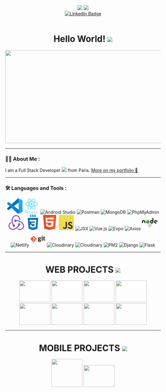 <div align="center">
   <img src="https://media.giphy.com/media/3SL41WtN5l9DNdPJGs/giphy.gif" width="100" />
   <img src="https://media.giphy.com/media/jdPMeyv9rn0hZHh8n9/giphy.gif" width="100" />
</div>

<div align="center">
  <a href="https://www.linkedin.com/in/vincent-desmouceaux-277b3b244">
    <img src="https://img.shields.io/badge/LinkedIn-blue?style=for-the-badge&logo=linkedin&logoColor=white" alt="LinkedIn Badge"/>
  </a>
</div>

<div align="center">
  <img src="https://komarev.com/ghpvc/?username=vincentDesmouceaux&style=flat-square&color=blue" alt=""/>
</div>

<h1 align="center">
  Hello World!
  <img src="https://media.giphy.com/media/hvRJCLFzcasrR4ia7z/giphy.gif" width="30px"/>
</h1>

<div align="center">
  <img src="https://media.giphy.com/media/cNfIqjpCY1zqfaLmd8/giphy.gif" width="600" height="300"/>
</div>

---

### :man_technologist: About Me :

I am a Full Stack Developer <img src="https://media.giphy.com/media/WUlplcMpOCEmTGBtBW/giphy.gif" width="30"> from Paris.
<a href="https://vd-portfolio.netlify.app/">
  More on my portfolio 🙂
</a>

---

### :hammer_and_wrench: Languages and Tools :
<p align="center">
  <img src="https://github.com/devicons/devicon/blob/master/icons/vscode/vscode-original.svg" alt="VSCode" width="50" height="50"/>
  <img src="https://github.com/devicons/devicon/blob/master/icons/react/react-original-wordmark.svg" alt="React" width="50" height="50"/>
  <img src="https://upload.wikimedia.org/wikipedia/commons/9/92/Android_Studio_Trademark.svg" alt="Android Studio" width="50" height="50"/>
  <img src="https://logos-download.com/wp-content/uploads/2020/06/Postman_Logo.png" alt="Postman" width="50" height="50"/>
  <img src="https://upload.wikimedia.org/wikipedia/fr/4/45/MongoDB-Logo.svg" alt="MongoDB" width="50" height="50"/>
  <img src="https://upload.wikimedia.org/wikipedia/commons/thumb/2/2f/PhpMyAdmin_logo_2010_hidef.svg/1200px-PhpMyAdmin_logo_2010_hidef.svg.png" alt="PhpMyAdmin" width="50" height="50"/>
  <img src="https://github.com/devicons/devicon/blob/master/icons/redux/redux-original.svg" alt="Redux" width="50" height="50"/>
  <img src="https://github.com/devicons/devicon/blob/master/icons/css3/css3-plain-wordmark.svg" alt="CSS3" width="50" height="50"/>
  <img src="https://github.com/devicons/devicon/blob/master/icons/html5/html5-original.svg" alt="HTML5" width="50" height="50"/>
  <img src="https://github.com/devicons/devicon/blob/master/icons/javascript/javascript-original.svg" alt="JavaScript" width="50" height="50"/>
  <img src="https://raw.githubusercontent.com/jsx-ir/logo/master/jsx.png" alt="JSX" width="50" height="50"/>
  <img src="https://cdn.icon-icons.com/icons2/2415/PNG/512/vuejs_original_wordmark_logo_icon_146305.png" alt="Vue.js" width="50" height="50"/>
  <img src="https://res.cloudinary.com/practicaldev/image/fetch/s--H6L3JDpH--/c_imagga_scale,f_auto,fl_progressive,h_420,q_auto,w_1000/https://repository-images.githubusercontent.com/65750241/79017180-d4ce-11e9-9955-3f0a7be00c7a" alt="Expo" width="50" height="50"/>
  <img src="https://upload.wikimedia.org/wikipedia/commons/d/d1/Axios_%28computer_library%29_logo.svg" alt="Axios" width="50" height="50"/>
  <img src="https://github.com/devicons/devicon/blob/master/icons/nodejs/nodejs-original-wordmark.svg" alt="NodeJS" width="50" height="50"/>
  <img src="https://upload.wikimedia.org/wikipedia/commons/b/b8/Netlify_logo.svg" alt="Netlify" width="50" height="50"/>
  <img src="https://github.com/devicons/devicon/blob/master/icons/git/git-original-wordmark.svg" alt="Git" width="50" height="50"/>
  <img src="https://sofacto.force.com/support/servlet/rtaImage?eid=ka008000000dkuz&feoid=00N1p00000JI0JP&refid=0EM08000007PCaC" alt="Cloudinary" width="50" height="50"/>
  <img src="https://upload.wikimedia.org/wikipedia/commons/b/b0/Cloudinary_logo_blue_0720_2x.png" alt="Cloudinary" width="50" height="50"/>
  <img src="https://ludovicwyffels.dev/blog/2019-08_pm2/cover_hu74664c7dac500caeb872530274db0e57_22469_1200x0_resize_q75_box.jpg" alt="PM2" width="50" height="50"/>
  <img src="https://i0.wp.com/www.opengis.ch/wp-content/uploads/2020/04/django-python-logo.png?w=500&ssl=1" alt="Django" width="50" height="50"/>
  <img src="https://blog.appseed.us/content/images/2024/01/cover-flask.jpg" alt="Flask" width="50" height="50"/>
</p>

---

<h1 align="center">
  WEB PROJECTS
  <img src="https://media.giphy.com/media/xTiN0L7EW5trfOvEk0/giphy.gif" width="30px"/>
</h1>
<p align="center">
  <img src="https://www.blockchaingamer.biz/wp-content/uploads/2018/04/rawg-logo_750x430-450x300.jpg" width="100px" height="70px"/>
  <img src="https://cdt29.media.tourinsoft.eu/upload/SIXT-LOGO-2.jpg?width=980" width="100px" height="70px"/>
  <img src="https://www.numerama.com/wp-content/uploads/2020/08/vinted-app.jpg" width="100px" height="70px"/>
  <img src="https://upload.wikimedia.org/wikipedia/commons/b/b9/Marvel_Logo.svg" width="100px" height="70px"/>
  <img src="https://cdn.worldvectorlogo.com/logos/tripadvisor-logo-circle-green-vertical-lockup-registered-rgb.svg" width="100px" height="70px"/>
  <img src="https://upload.wikimedia.org/wikipedia/commons/thumb/6/69/Netflix_logo.svg/2560px-Netflix_logo.svg.png" width="100px" height="70px"/>
  <img src="https://cwa.roocdn.com/_next/static/social_media.cac4f21a.png" width="100px" height="70px"/>
  <img src="https://thumbs.dreamstime.com/z/logo-show-text-template-show-vintage-marquee-light-show-sign-typography-d-render-61801137.jpg?w=992" width="100px" height="70px"/>
</p>

---

<h1 align="center">
  MOBILE PROJECTS
  <img src="https://media.giphy.com/media/hp3pbaLgIec1hjmL0M/giphy.gif" width="30px"/>
</h1>
<p align="center">
  <img src="https://a0.muscache.com/airbnb/static/logos/belo-400x400.png" width="100px" height="90px"/>
  <img src="https://upload.wikimedia.org/wikipedia/commons/6/69/IMDB_Logo_2016.svg" width="100px" height="70px"/>
</p>
